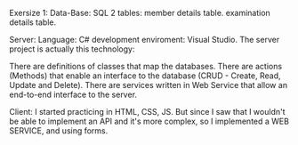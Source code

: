 Exersize 1: 
Data-Base: SQL 
2 tables:
member details table.
examination details table.

Server:
Language: C# development 
enviroment: Visual Studio.
The server project is actually this technology:

There are definitions of classes that map the databases.
There are actions (Methods) that enable an interface to the database (CRUD - Create, Read, Update and Delete).
There are services written in Web Service that allow an end-to-end interface to the server.

Client:
I started practicing in HTML, CSS, JS. But since I saw that I wouldn't be able to implement an API and it's more complex, so I implemented a WEB SERVICE, and using forms.
